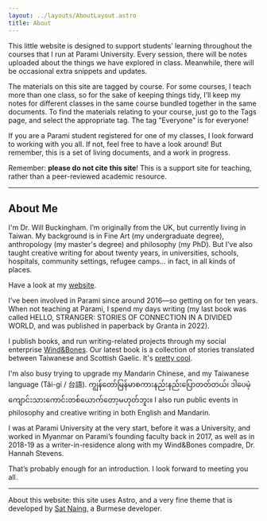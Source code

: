 ```yaml
---
layout: ../layouts/AboutLayout.astro
title: About
---
```

This little website is designed to support students’ learning throughout the courses that I run at Parami University. Every session, there will be notes uploaded about the things we have explored in class. Meanwhile, there will be occasional extra snippets and updates.

The materials on this site are tagged by course. For some courses, I teach more than one class, so for the sake of keeping things tidy, I’ll keep my notes for different classes in the same course bundled together in the same documents. To find the materials relating to your course, just go to the Tags page, and select the appropriate tag. The tag "Everyone" is for everyone!

If you are a Parami student registered for one of my classes, I look forward to working with you all. If not, feel free to have a look around! But remember, this is a set of living documents, and a work in progress.

Remember: **please do not cite this site**! This is a support site for teaching, rather than a peer-reviewed academic resource.

* * *

## About Me

I'm Dr. Will Buckingham. I’m originally from the UK, but currently living in Taiwan. My background is in Fine Art (my undergraduate degree), anthropology (my master's degree) and philosophy (my PhD). But I’ve also taught creative writing for about twenty years, in universities, schools, hospitals, community settings, refugee camps… in fact, in all kinds of places.

Have a look at my [website](https://www.willbuckingham.com).

I’ve been involved in Parami since around 2016—so getting on for ten years. When not teaching at Parami, I spend my days writing (my last book was called HELLO, STRANGER: STORIES OF CONNECTION IN A DIVIDED WORLD, and was published in paperback by Granta in 2022).

I publish books, and run writing-related projects through my social enterprise [Wind&Bones](https://books.windandbones.com). Our latest book is a collection of stories translated between Taiwanese and Scottish Gaelic. It's [pretty cool](https://taigael.com).

I'm also busy trying to upgrade my Mandarin Chinese, and my Taiwanese language (Tâi-gí / 台語). ကျွန်တော်မြန်မာစကားနည်းနည်းပြောတတ်တယ်၊ ဒါပေမဲ့ကျောင်းသားကောင်းတစ်ယောက်တော့မဟုတ်ဘူး။ I also run public events in philosophy and creative writing in both English and Mandarin.

I was at Parami University at the very start, before it was a University, and worked in Myanmar on Parami’s founding faculty back in 2017, as well as in 2018-19 as a writer-in-residence along with my Wind&Bones compadre, Dr. Hannah Stevens.

That’s probably enough for an introduction. I look forward to meeting you all.

* * *

About this website: this site uses Astro, and a very fine theme that is developed by [Sat Naing](https://satnaing.dev), a Burmese developer.